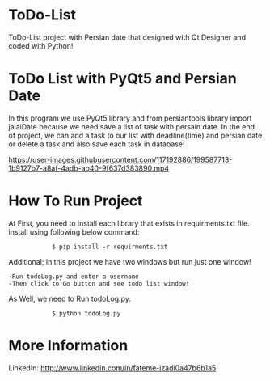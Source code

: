 # ToDo-List

ToDo-List project with Persian date that designed with Qt Designer and coded with Python! 


# ToDo List with PyQt5 and Persian Date

In this program we use PyQt5 library and from persiantools library import jalaiDate because we need save a list of task with persain date.
In the end of project, we can add a task to our list with deadline(time) and persian date or delete a task and also save each task in database!


https://user-images.githubusercontent.com/117192886/199587713-1b9127b7-a8af-4adb-ab40-9f637d383890.mp4




# How To Run Project

At First, you need to install each library that exists in requirments.txt file. install using following below command:

                $ pip install -r requirments.txt
                
Additional; in this project we have two windows but run just one window! 

    -Run todoLog.py and enter a username 
    -Then click to Go button and see todo list window!
    
As Well, we need to Run todoLog.py:

                $ python todoLog.py



# More Information
LinkedIn: http://www.linkedin.com/in/fateme-izadi0a47b6b1a5
